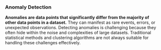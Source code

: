 ### Anomaly Detection

**Anomalies are data points that significantly differ from the majority of other data points in a dataset.** They can manifest as rare events, errors, or unexpected observations. Detecting anomalies is challenging because they often hide within the noise and complexities of large datasets. Traditional statistical methods and clustering algorithms are not always suitable for handling these challenges effectively.


